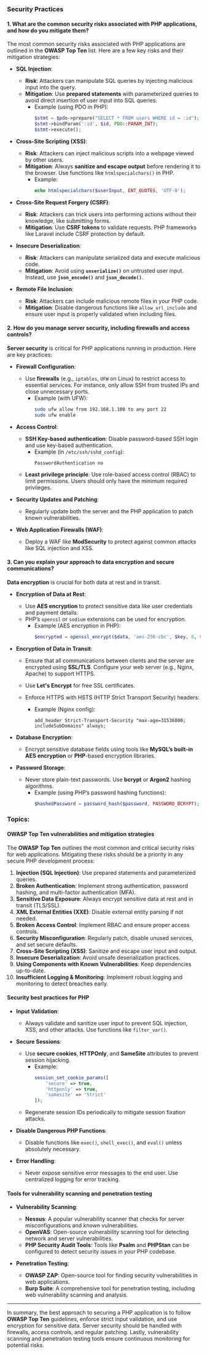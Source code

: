### **Security Practices**

#### **1. What are the common security risks associated with PHP applications, and how do you mitigate them?**

The most common security risks associated with PHP applications are outlined in the **OWASP Top Ten** list. Here are a few key risks and their mitigation strategies:

- **SQL Injection**:
  - **Risk**: Attackers can manipulate SQL queries by injecting malicious input into the query.
  - **Mitigation**: Use **prepared statements** with parameterized queries to avoid direct insertion of user input into SQL queries.
    - Example (using PDO in PHP):
      ```php
      $stmt = $pdo->prepare("SELECT * FROM users WHERE id = :id");
      $stmt->bindParam(':id', $id, PDO::PARAM_INT);
      $stmt->execute();
      ```

- **Cross-Site Scripting (XSS)**:
  - **Risk**: Attackers can inject malicious scripts into a webpage viewed by other users.
  - **Mitigation**: Always **sanitize and escape output** before rendering it to the browser. Use functions like `htmlspecialchars()` in PHP.
    - Example:
      ```php
      echo htmlspecialchars($userInput, ENT_QUOTES, 'UTF-8');
      ```

- **Cross-Site Request Forgery (CSRF)**:
  - **Risk**: Attackers can trick users into performing actions without their knowledge, like submitting forms.
  - **Mitigation**: Use **CSRF tokens** to validate requests. PHP frameworks like Laravel include CSRF protection by default.
  
- **Insecure Deserialization**:
  - **Risk**: Attackers can manipulate serialized data and execute malicious code.
  - **Mitigation**: Avoid using **`unserialize()`** on untrusted user input. Instead, use **`json_encode()`** and **`json_decode()`**.

- **Remote File Inclusion**:
  - **Risk**: Attackers can include malicious remote files in your PHP code.
  - **Mitigation**: Disable dangerous functions like `allow_url_include` and ensure user input is properly validated when including files.

#### **2. How do you manage server security, including firewalls and access controls?**

**Server security** is critical for PHP applications running in production. Here are key practices:

- **Firewall Configuration**:
  - Use **firewalls** (e.g., `iptables`, `UFW` on Linux) to restrict access to essential services. For instance, only allow SSH from trusted IPs and close unnecessary ports.
    - Example (with UFW):
      ```bash
      sudo ufw allow from 192.168.1.100 to any port 22
      sudo ufw enable
      ```
  
- **Access Control**:
  - **SSH Key-based authentication**: Disable password-based SSH login and use key-based authentication.
    - Example (in `/etc/ssh/sshd_config`):
      ```
      PasswordAuthentication no
      ```
  - **Least privilege principle**: Use role-based access control (RBAC) to limit permissions. Users should only have the minimum required privileges.

- **Security Updates and Patching**:
  - Regularly update both the server and the PHP application to patch known vulnerabilities.
  
- **Web Application Firewalls (WAF)**:
  - Deploy a WAF like **ModSecurity** to protect against common attacks like SQL injection and XSS.
  
#### **3. Can you explain your approach to data encryption and secure communications?**

**Data encryption** is crucial for both data at rest and in transit.

- **Encryption of Data at Rest**:
  - Use **AES encryption** to protect sensitive data like user credentials and payment details.
  - PHP’s `openssl` or `sodium` extensions can be used for encryption.
    - Example (AES encryption in PHP):
      ```php
      $encrypted = openssl_encrypt($data, 'aes-256-cbc', $key, 0, $iv);
      ```

- **Encryption of Data in Transit**:
  - Ensure that all communications between clients and the server are encrypted using **SSL/TLS**. Configure your web server (e.g., Nginx, Apache) to support HTTPS.
  - Use **Let's Encrypt** for free SSL certificates.
  
  - Enforce HTTPS with HSTS (HTTP Strict Transport Security) headers:
    - Example (Nginx config):
      ```nginx
      add_header Strict-Transport-Security "max-age=31536000; includeSubDomains" always;
      ```

- **Database Encryption**:
  - Encrypt sensitive database fields using tools like **MySQL’s built-in AES encryption** or **PHP**-based encryption libraries.
  
- **Password Storage**:
  - Never store plain-text passwords. Use **bcrypt** or **Argon2** hashing algorithms.
    - Example (using PHP’s password hashing functions):
      ```php
      $hashedPassword = password_hash($password, PASSWORD_BCRYPT);
      ```

### **Topics:**

#### **OWASP Top Ten vulnerabilities and mitigation strategies**

The **OWASP Top Ten** outlines the most common and critical security risks for web applications. Mitigating these risks should be a priority in any secure PHP development process:

1. **Injection (SQL Injection)**: Use prepared statements and parameterized queries.
2. **Broken Authentication**: Implement strong authentication, password hashing, and multi-factor authentication (MFA).
3. **Sensitive Data Exposure**: Always encrypt sensitive data at rest and in transit (TLS/SSL).
4. **XML External Entities (XXE)**: Disable external entity parsing if not needed.
5. **Broken Access Control**: Implement RBAC and ensure proper access controls.
6. **Security Misconfiguration**: Regularly patch, disable unused services, and set secure defaults.
7. **Cross-Site Scripting (XSS)**: Sanitize and escape user input and output.
8. **Insecure Deserialization**: Avoid unsafe deserialization practices.
9. **Using Components with Known Vulnerabilities**: Keep dependencies up-to-date.
10. **Insufficient Logging & Monitoring**: Implement robust logging and monitoring to detect breaches early.

#### **Security best practices for PHP**

- **Input Validation**:
  - Always validate and sanitize user input to prevent SQL injection, XSS, and other attacks. Use functions like `filter_var()`.
  
- **Secure Sessions**:
  - Use **secure cookies**, **HTTPOnly**, and **SameSite** attributes to prevent session hijacking.
    - Example:
      ```php
      session_set_cookie_params([
          'secure' => true,
          'httponly' => true,
          'samesite' => 'Strict'
      ]);
      ```
  - Regenerate session IDs periodically to mitigate session fixation attacks.

- **Disable Dangerous PHP Functions**:
  - Disable functions like `exec()`, `shell_exec()`, and `eval()` unless absolutely necessary.

- **Error Handling**:
  - Never expose sensitive error messages to the end user. Use centralized logging for error tracking.

#### **Tools for vulnerability scanning and penetration testing**

- **Vulnerability Scanning**:
  - **Nessus**: A popular vulnerability scanner that checks for server misconfigurations and known vulnerabilities.
  - **OpenVAS**: Open-source vulnerability scanning tool for detecting network and server vulnerabilities.
  - **PHP Security Audit Tools**: Tools like **Psalm** and **PHPStan** can be configured to detect security issues in your PHP codebase.

- **Penetration Testing**:
  - **OWASP ZAP**: Open-source tool for finding security vulnerabilities in web applications.
  - **Burp Suite**: A comprehensive tool for penetration testing, including web vulnerability scanning and analysis.

---

In summary, the best approach to securing a PHP application is to follow **OWASP Top Ten** guidelines, enforce strict input validation, and use encryption for sensitive data. Server security should be handled with firewalls, access controls, and regular patching. Lastly, vulnerability scanning and penetration testing tools ensure continuous monitoring for potential risks.